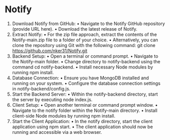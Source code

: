 # Notify

1. Download Notify from GitHub:
   • Navigate to the Notify GitHub repository (provide URL here).
   • Download the latest release of Notify.
2. Extract Notify:
   • For the zip file approach, extract the contents of the Notify-main.zip file to a folder of your choice.
   • Alternatively, you can clone the repository using Git with the following command: git clone https://github.com/nker31/Notify.git
3. Backend Setup:
   • Open a terminal or command prompt.
   • Navigate to the Notify-main folder.
   • Change directory to notify-backend using the command cd notify-backend.
   • Install necessary Node modules by running npm install.
4. Database Connection:
   • Ensure you have MongoDB installed and running on your system.
   • Configure the database connection settings in notify-backend/config.js.
5. Start the Backend Server:
   • Within the notify-backend directory, start the server by executing node index.js.
6. Client Setup:
   • Open another terminal or command prompt window.
   • Navigate to the notify folder within the Notify-main directory.
   • Install client-side Node modules by running npm install.
7. Start the Client Application:
   • In the notify directory, start the client application using npm start.
   • The client application should now be running and accessible via a web browser.
